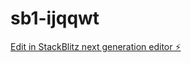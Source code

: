 # sb1-ijqqwt

[Edit in StackBlitz next generation editor ⚡️](https://stackblitz.com/~/github.com/lps540/sb1-ijqqwt)